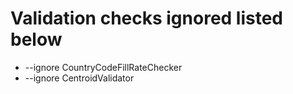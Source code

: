 # Validation checks ignored listed below

- --ignore CountryCodeFillRateChecker 
- --ignore CentroidValidator
